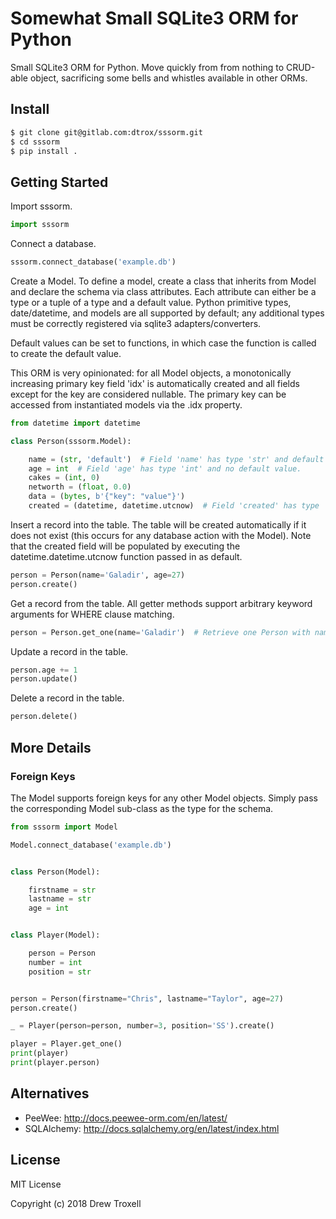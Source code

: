 # Somewhat Small SQLite3 ORM for Python

Small SQLite3 ORM for Python. Move quickly from from nothing to CRUD-able object, sacrificing some bells and whistles available in other ORMs.

## Install

```bash
$ git clone git@gitlab.com:dtrox/sssorm.git
$ cd sssorm
$ pip install .
```

## Getting Started

Import sssorm.

```python
import sssorm
```

Connect a database.

```python
sssorm.connect_database('example.db')
```

Create a Model. To define a model, create a class that inherits from Model and declare the schema via class attributes. Each attribute can either be a type or a tuple of a type and a default value. Python primitive types, date/datetime, and models are all supported by default; any additional types must be correctly registered via sqlite3 adapters/converters.

Default values can be set to functions, in which case the function is called to create the default value.

This ORM is very opinionated: for all Model objects, a monotonically increasing primary key field 'idx' is automatically created and all fields except for the key are considered nullable. The primary key can be accessed from instantiated models via the .idx property.

```python
from datetime import datetime

class Person(sssorm.Model):

    name = (str, 'default')  # Field 'name' has type 'str' and default value 'default'.
    age = int  # Field 'age' has type 'int' and no default value.
    cakes = (int, 0)
    networth = (float, 0.0)
    data = (bytes, b'{"key": "value"}')
    created = (datetime, datetime.utcnow)  # Field 'created' has type 'datetime' and default value the result of calling datetime.utcnow.
```

Insert a record into the table. The table will be created automatically if it does not exist (this occurs for any database action with the Model). Note that the created field will be populated by executing the datetime.datetime.utcnow function passed in as default.

```python
person = Person(name='Galadir', age=27)
person.create()
```

Get a record from the table. All getter methods support arbitrary keyword arguments for WHERE clause matching.

```python
person = Person.get_one(name='Galadir')  # Retrieve one Person with name == 'Galadir' from the database.
```

Update a record in the table.

```python
person.age += 1
person.update()
```

Delete a record in the table.

```python
person.delete()
```

## More Details

### Foreign Keys

The Model supports foreign keys for any other Model objects. Simply pass the corresponding Model sub-class as the type for the schema.

```python
from sssorm import Model

Model.connect_database('example.db')


class Person(Model):

    firstname = str
    lastname = str
    age = int


class Player(Model):

    person = Person
    number = int
    position = str


person = Person(firstname="Chris", lastname="Taylor", age=27)
person.create()

_ = Player(person=person, number=3, position='SS').create()

player = Player.get_one()
print(player)
print(player.person)
```


## Alternatives

* PeeWee: http://docs.peewee-orm.com/en/latest/
* SQLAlchemy: http://docs.sqlalchemy.org/en/latest/index.html

## License

MIT License

Copyright (c) 2018 Drew Troxell
